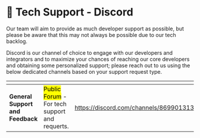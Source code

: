 # 🛂 Tech Support - Discord

Our team will aim to provide as much developer support as possible, but please be aware that this may not always be possible due to our tech backlog.

Discord is our channel of choice to engage with our developers and integrators and to maximize your chances of reaching our core developers and obtaining some personalized support; please reach out to us using the below dedicated channels based on your support request type.



<table data-view="cards"><thead><tr><th></th><th></th><th></th></tr></thead><tbody><tr><td><strong>General Support and Feedback</strong></td><td><mark style="background-color:yellow;">Public Forum</mark> - For tech support and requerts.<br></td><td><p></p><p></p><p><a href="https://discord.com/channels/869901313616527360/1136807222513508413">https://discord.com/channels/869901313616527360/1136807222513508413</a></p></td></tr></tbody></table>

